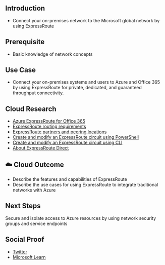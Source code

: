 ## Introduction

- Connect your on-premises network to the Microsoft global network by using ExpressRoute

## Prerequisite

- Basic knowledge of network concepts

## Use Case

- Connect your on-premises systems and users to Azure and Office 365 by using ExpressRoute for private, dedicated, and guaranteed throughput connectivity.

## Cloud Research

- [Azure ExpressRoute for Office 365](https://docs.microsoft.com/en-us/office365/enterprise/azure-expressroute)
- [ExpressRoute routing requirements](https://docs.microsoft.com/en-us/azure/expressroute/expressroute-routing)
- [ExpressRoute partners and peering locations](https://docs.microsoft.com/en-us/azure/expressroute/expressroute-locations-providers)
- [Create and modify an ExpressRoute circuit using PowerShell](https://docs.microsoft.com/en-us/azure/expressroute/expressroute-howto-circuit-arm)
- [Create and modify an ExpressRoute circuit using CLI](https://docs.microsoft.com/en-us/azure/expressroute/howto-circuit-cli)
- [About ExpressRoute Direct](https://docs.microsoft.com/en-us/azure/expressroute/expressroute-erdirect-about)

## ☁️ Cloud Outcome

- Describe the features and capabilities of ExpressRoute
- Describe the use cases for using ExpressRoute to integrate traditional networks with Azure

## Next Steps

Secure and isolate access to Azure resources by using network security groups and service endpoints

## Social Proof

- [Twitter](https://twitter.com/rakesh__kadam/status/1437076180394405896)
- [Microsoft Learn](https://docs.microsoft.com/en-us/users/rakeshkadam/)
